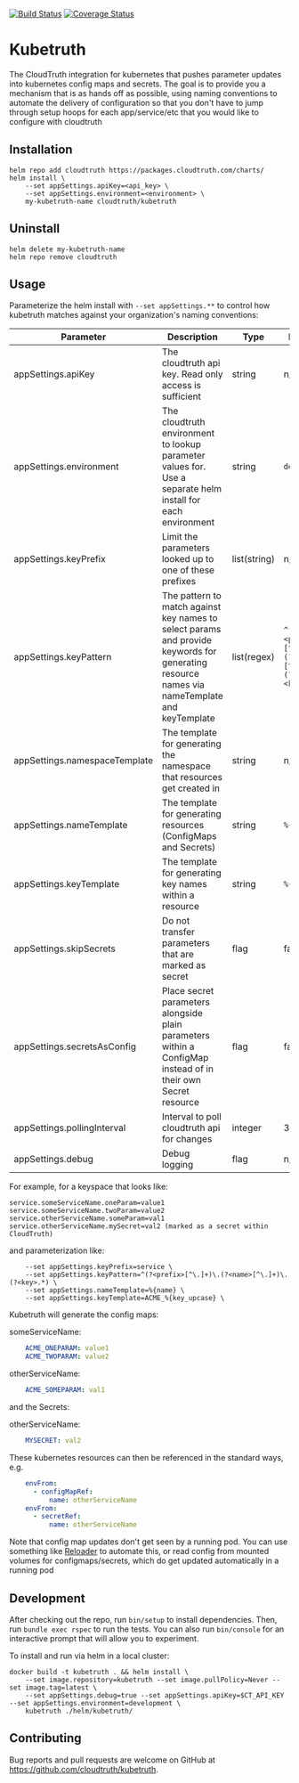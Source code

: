 [![Build Status](https://github.com/cloudtruth/kubetruth/workflows/CD/badge.svg)](https://github.com/cloudtruth/kubetruth/actions)
[![Coverage Status](https://coveralls.io/repos/github/cloudtruth/kubetruth/badge.svg?branch=master)](https://coveralls.io/github/cloudtruth/kubetruth?branch=master)

# Kubetruth

The CloudTruth integration for kubernetes that pushes parameter updates into
kubernetes config maps and secrets.  The goal is to provide you a mechanism that
is as hands off as possible, using naming conventions to automate the delivery
of configuration so that you don't have to jump through setup hoops for each
app/service/etc that you would like to configure with cloudtruth

## Installation

```shell
helm repo add cloudtruth https://packages.cloudtruth.com/charts/
helm install \
    --set appSettings.apiKey=<api_key> \
    --set appSettings.environment=<environment> \
    my-kubetruth-name cloudtruth/kubetruth
```

## Uninstall

```shell
helm delete my-kubetruth-name
helm repo remove cloudtruth
```

## Usage

Parameterize the helm install with `--set appSettings.**` to control how kubetruth matches against your organization's naming conventions:

| Parameter | Description | Type | Default | Required |
|-----------|-------------|------|---------|:--------:|
| appSettings.apiKey | The cloudtruth api key.  Read only access is sufficient | string | n/a | yes |
| appSettings.environment | The cloudtruth environment to lookup parameter values for.  Use a separate helm install for each environment | string | `default` | yes |
| appSettings.keyPrefix | Limit the parameters looked up to one of these prefixes | list(string) | n/a | no |
| appSettings.keyPattern | The pattern to match against key names to select params and provide keywords for generating resource names via nameTemplate and keyTemplate | list(regex) | `^(?<prefix>[^\.]+)\.(?<name>[^\.]+)\.(?<key>.*)` | no |
| appSettings.namespaceTemplate | The template for generating the namespace that resources get created in | string | n/a | no |
| appSettings.nameTemplate | The template for generating resources (ConfigMaps and Secrets) | string | `%{name}` | no |
| appSettings.keyTemplate | The template for generating key names within a resource | string | `%{key}` | no |
| appSettings.skipSecrets | Do not transfer parameters that are marked as secret | flag | false | no |
| appSettings.secretsAsConfig | Place secret parameters alongside plain parameters within a ConfigMap instead of in their own Secret resource | flag | false | no |
| appSettings.pollingInterval | Interval to poll cloudtruth api for changes | integer | 300 | no |
| appSettings.debug | Debug logging | flag | n/a | no |

For example, for a keyspace that looks like:
```
service.someServiceName.oneParam=value1
service.someServiceName.twoParam=value2
service.otherServiceName.someParam=val1
service.otherServiceName.mySecret=val2 (marked as a secret within CloudTruth)
```

and parameterization like:
```
    --set appSettings.keyPrefix=service \
    --set appSettings.keyPattern=^(?<prefix>[^\.]+)\.(?<name>[^\.]+)\.(?<key>.*) \
    --set appSettings.nameTemplate=%{name} \
    --set appSettings.keyTemplate=ACME_%{key_upcase} \
```

Kubetruth will generate the config maps:

someServiceName:
```yaml
    ACME_ONEPARAM: value1
    ACME_TWOPARAM: value2
```

otherServiceName:
```yaml
    ACME_SOMEPARAM: val1
```

and the Secrets:

otherServiceName:
```yaml
    MYSECRET: val2
```

These kubernetes resources can then be referenced in the standard ways, e.g.

```yaml
    envFrom:
      - configMapRef:
          name: otherServiceName
    envFrom:
      - secretRef:
          name: otherServiceName
```

Note that config map updates don't get seen by a running pod.  You can use
something like [Reloader](https://github.com/stakater/Reloader) to automate
this, or read config from mounted volumes for configmaps/secrets, which do get
updated automatically in a running pod

## Development

After checking out the repo, run `bin/setup` to install dependencies. Then, run `bundle exec rspec` to run the tests. You can also run `bin/console` for an interactive prompt that will allow you to experiment.

To install and run via helm in a local cluster:
``` 
docker build -t kubetruth . && helm install \
    --set image.repository=kubetruth --set image.pullPolicy=Never --set image.tag=latest \
    --set appSettings.debug=true --set appSettings.apiKey=$CT_API_KEY --set appSettings.environment=development \
    kubetruth ./helm/kubetruth/
```

## Contributing

Bug reports and pull requests are welcome on GitHub at https://github.com/cloudtruth/kubetruth.
